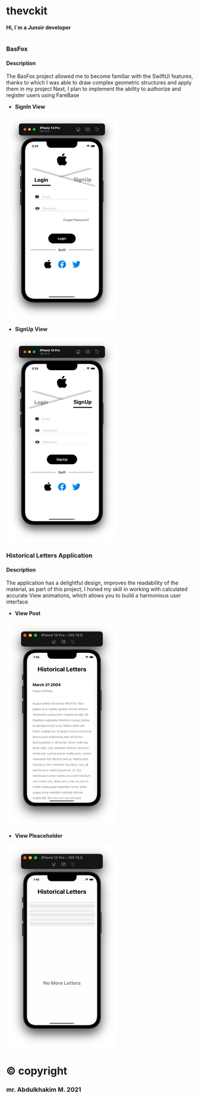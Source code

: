# thevckit
**Hi, I`m a Junoir developer**
#

### BasFox
#### Description
The BasFox project allowed me to become familiar with the SwiftUI features, thanks to which I was able to draw complex geometric structures and apply them in my project
Next, I plan to implement the ability to authorize and register users using FareBase

+ **SignIn View**

<img src="https://github.com/vckit/thevckit-group/blob/master/BasFox/screens/sigin.png" width="300" height="550"/>

+ **SignUp View**

<img src="https://github.com/vckit/thevckit-group/blob/master/BasFox/screens/signup.png" width="300" height="550"/>

### Historical Letters Application
#### Description
The application has a delightful design, improves the readability of the material, as part of this project, I honed my skill in working with calculated accurate View animations, which allows you to build a harmonious user interface

+ **View Post**

<img src="https://github.com/vckit/thevckit-group/blob/master/ScrollableApp/screens/post.png" width="300" height="550"/>

+ **View Pleaceholder**

<img src="https://github.com/vckit/thevckit-group/blob/master/ScrollableApp/screens/nopst.png" width="300" height="550"/>

# © copyright
### mr. Abdulkhakim M. 2021
